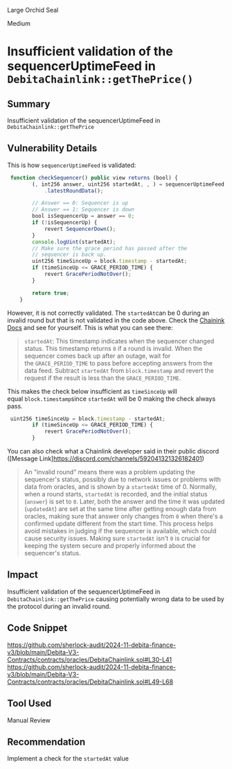 Large Orchid Seal

Medium

# Insufficient validation of the sequencerUptimeFeed in `DebitaChainlink::getThePrice()`

## Summary
Insufficient validation of the sequencerUptimeFeed in ``DebitaChainlink::getThePrice``
## Vulnerability Details
This is how ``sequencerUptimeFeed`` is validated:
```javascript
 function checkSequencer() public view returns (bool) {
        (, int256 answer, uint256 startedAt, , ) = sequencerUptimeFeed
            .latestRoundData();

        // Answer == 0: Sequencer is up
        // Answer == 1: Sequencer is down
        bool isSequencerUp = answer == 0;
        if (!isSequencerUp) {
            revert SequencerDown();
        }
        console.logUint(startedAt);
        // Make sure the grace period has passed after the
        // sequencer is back up.
        uint256 timeSinceUp = block.timestamp - startedAt;
        if (timeSinceUp <= GRACE_PERIOD_TIME) {
            revert GracePeriodNotOver();
        }

        return true;
    }
```
However, it is not correctly validated. The `startedAt`can be 0 during an invalid round but that is not validated in the code above.
Check the [Chainink Docs](https://docs.chain.link/data-feeds/l2-sequencer-feeds) and see for yourself. This is what you can see there:
> `startedAt`: This timestamp indicates when the sequencer changed status. This timestamp returns `0` if a round is invalid. When the sequencer comes back up after an outage, wait for the `GRACE_PERIOD_TIME` to pass before accepting answers from the data feed. Subtract `startedAt` from `block.timestamp` and revert the request if the result is less than the `GRACE_PERIOD_TIME`.

This makes the check below insufficient as `timeSinceUp` will equal `block.timestamp`since `startedAt` will be 0 making the check always pass.
```javascript
 uint256 timeSinceUp = block.timestamp - startedAt;
        if (timeSinceUp <= GRACE_PERIOD_TIME) {
            revert GracePeriodNotOver();
        }
```
You can also check what a Chainlink developer said in their public discord (\[Message Link]<https://discord.com/channels/592041321326182401>)
> An "invalid round" means there was a problem updating the sequencer's status, possibly due to network issues or problems with data from oracles, and is shown by a `startedAt` time of 0. Normally, when a round starts, `startedAt` is recorded, and the initial status (`answer`) is set to `0`. Later, both the answer and the time it was updated (`updatedAt`) are set at the same time after getting enough data from oracles, making sure that answer only changes from `0` when there's a confirmed update different from the start time. This process helps avoid mistakes in judging if the sequencer is available, which could cause security issues. Making sure `startedAt` isn't `0` is crucial for keeping the system secure and properly informed about the sequencer's status.

## Impact
Insufficient validation of the sequencerUptimeFeed in ``DebitaChainlink::getThePrice`` causing potentially wrong data to be used by the protocol during an invalid round.
## Code Snippet
https://github.com/sherlock-audit/2024-11-debita-finance-v3/blob/main/Debita-V3-Contracts/contracts/oracles/DebitaChainlink.sol#L30-L41
https://github.com/sherlock-audit/2024-11-debita-finance-v3/blob/main/Debita-V3-Contracts/contracts/oracles/DebitaChainlink.sol#L49-L68
## Tool Used
Manual Review
## Recommendation
Implement a check for the ``startedAt`` value

